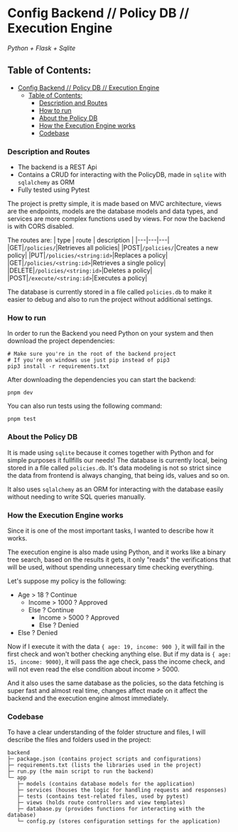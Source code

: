 # Config Backend // Policy DB // Execution Engine
_Python + Flask + Sqlite_

## Table of Contents:
- [Config Backend // Policy DB // Execution Engine](#config-backend--policy-db--execution-engine)
  - [Table of Contents:](#table-of-contents)
    - [Description and Routes](#description-and-routes)
    - [How to run](#how-to-run)
    - [About the Policy DB](#about-the-policy-db)
    - [How the Execution Engine works](#how-the-execution-engine-works)
    - [Codebase](#codebase)

### Description and Routes
- The backend is a REST Api
- Contains a CRUD for interacting with the PolicyDB, made in `sqlite` with `sqlalchemy` as ORM
- Fully tested using Pytest

The project is pretty simple, it is made based on MVC architecture, views are the endpoints, models are the database models and data types, and services are more complex functions used by views. For now the backend is with CORS disabled.

The routes are:
| type | route | description |
|---|---|---|
|GET|`/policies/`|Retrieves all policies|
|POST|`/policies/`|Creates a new policy|
|PUT|`/policies/<string:id>`|Replaces a policy|
|GET|`/policies/<string:id>`|Retrieves a single policy|
|DELETE|`/policies/<string:id>`|Deletes a policy|
|POST|`/execute/<string:id>`|Executes a policy|

The database is currently stored in a file called `policies.db` to make it easier to debug and also to run the project without additional settings.

### How to run
In order to run the Backend you need Python on your system and then download the project dependencies:
```shell
# Make sure you're in the root of the backend project
# If you're on windows use just pip instead of pip3
pip3 install -r requirements.txt
```

After downloading the dependencies you can start the backend:
```shell
pnpm dev
```

You can also run tests using the following command:
```shell
pnpm test
```

[](#how-the-execution-engine-works)
### About the Policy DB
It is made using `sqlite` because it comes together with Python and for simple purposes it fullfills our needs! The database is currently local, being stored in a file called `policies.db`. It's data modeling is not so strict since the data from frontend is always changing, that being ids, values and so on.

It also uses `sqlalchemy` as an ORM for interacting with the database easily without needing to write SQL queries manually.

### How the Execution Engine works
Since it is one of the most important tasks, I wanted to describe how it works.

The execution engine is also made using Python, and it works like a binary tree search, based on the results it gets, it only "reads" the verifications that will be used, without spending unnecessary time checking everything.

Let's suppose my policy is the following:
- Age > 18 ? Continue
  - Income > 1000 ? Approved
  - Else ? Continue
    - Income > 5000 ? Approved
    - Else ? Denied
- Else ? Denied

Now if I execute it with the data `{ age: 19, income: 900 }`, it will fail in the first check and won't bother checking anything else. But if my data is `{ age: 15, income: 9000}`, it will pass the age check, pass the income check, and will not even read the else condition about income > 5000.

And it also uses the same database as the policies, so the data fetching is super fast and almost real time, changes affect made on it affect the backend and the execution engine almost immediately.

### Codebase
To have a clear understanding of the folder structure and files, I will describe the files and folders used in the project:
```
backend
├─ package.json (contains project scripts and configurations)
├─ requirements.txt (lists the libraries used in the project)
├─ run.py (the main script to run the backend)
└─ app
   ├─ models (contains database models for the application)
   ├─ services (houses the logic for handling requests and responses)
   ├─ tests (contains test-related files, used by pytest)
   ├─ views (holds route controllers and view templates)
   ├─ database.py (provides functions for interacting with the database)
   └─ config.py (stores configuration settings for the application)
```